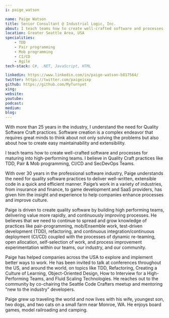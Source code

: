 ```yaml
---
i: paige_watson

name: Paige Watson
title: Senior Consultant @ Industrial Logic, Inc.
about: I teach teams how to create well-crafted software and processes for maturing into high-performing teams. I believe in Quality Craft practices like TDD, Pair & Mob programming, CI/CD and SecDevOps Teams.
location: Greater Seattle Area, USA
specialities:
    - TDD
    - Pair programming
    - Mob programming
    - CI/CD
    - Agile
tech-stack: C#, .NET, JavaScript, HTML

linkedin: https://www.linkedin.com/in/paige-watson-b817564/
twitter: https://twitter.com/paigeisxp
github: https://github.com/MyTurnyet
xing: 
website: 
youtube: 
podcast: 
medium: 
blog: 
---
```


With more than 25 years in the industry, I understand the need for Quality Software Craft practices. Software creation is a complex endeavor that requires great minds to think about not only solving the problems but also about how to create easy maintainability and extensibility. 

I teach teams how to create well-crafted software and processes for maturing into high-performing teams. I believe in Quality Craft practices like TDD, Pair & Mob programming, CI/CD and SecDevOps Teams.





With over 30 years in the professional software industry, Paige understands the need for quality software practices to deliver well-written, extensible code in a quick and efficient manner. Paige’s work in a variety of industries, from insurance and finance, to game development and SaaS providers, has given him the insight and experience to help companies enhance processes and improve culture.

Paige is driven to create quality software by building high performing teams, delivering value more rapidly, and continuously improving processes. He believes that we need to continue to spread and grow knowledge of practices like pair-programming, mob/Ensemble work, test-driven development (TDD), refactoring, and continuous integration/continuous deployment (CI/CD) coupled with the processes of dynamic re-teaming, open allocation, self-selection of work, and process improvement experimentation within our teams, our industry, and our community.

Paige has helped companies across the USA to explore and implement better ways to work. He has been invited to talk at conferences throughout the US, and around the world, on topics like TDD, Refactoring, Creating a Culture of Learning, Object-Oriented Design, How to Interview for a High-Performing Teams, and Fluid Scaling Technologies. He reaches out to the community by co-chairing the Seattle Code Crafters meetup and mentoring “new to the industry” developers.

Paige grew up traveling the world and now lives with his wife, youngest son, two dogs, and two cats on a small farm near Monroe, WA. He enjoys board games, model railroading and camping.
